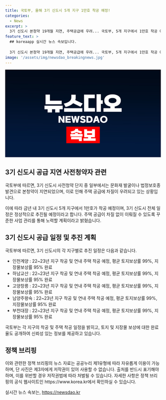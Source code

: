 ```yaml
---
title: 국토부, 올해 3기 신도시 5개 지구 1만호 착공 예정!
categories:
  - News
excerpt: >
  3기 신도시 본청약 19개월 지연, 주택공급에 우려... 국토부, 5개 지구에서 1만호 착공 예정 - 3기 신도시의 일부 지역에서 발견된 문화재와 법정보호종으로 본청약이 19개월 지연되면서 주택공급에 대한 우려가 제기되고 있습니다. 그러나 국토부는 금년 내 3기 신도시 5개 지구에서 1만호를 착공할 예정이며, 지속적인 사업관리를 통해 주택공급을 차질없이 이행할 계획이라고 밝혔습니다. (150자)
feature_text: >
  ## koreaapp 실시간 뉴스 속보입니다.

  3기 신도시 본청약 19개월 지연, 주택공급에 우려... 국토부, 5개 지구에서 1만호 착공 예정 - 3기 신도시의 일부 지역에서 발견된 문화재와 법정보호종으로 본청약이 19개월 지연되면서 주택공급에 대한 우려가 제기되고 있습니다. 그러나 국토부는 금년 내 3기 신도시 5개 지구에서 1만호를 착공할 예정이며, 지속적인 사업관리를 통해 주택공급을 차질없이 이행할 계획이라고 밝혔습니다. (150자)
image: '/assets/img/newsdao_breakingnews.jpg'
---
```


<p><img src="/assets/img/newsdao_breakingnews.jpg" alt="koreaapp 속보" /></p>

<h2 data-ke-size="size26">3기 신도시 공급 지연 사전청약자 관련</h2>

<p>국토부에 따르면, 3기 신도시 사전청약 단지 중 일부에서는 문화재 발굴이나 법정보호종 발견으로 본청약이 지연되었으며, 이로 인해 주택 공급에 차질이 우려되고 있는 상황입니다. </p>

<p>이에 따라 금년 내 3기 신도시 5개 지구에서 1만호가 착공 예정이며, 3기 신도시 전체 일정은 정상적으로 추진될 예정이라고 합니다. 주택 공급이 차질 없이 이뤄질 수 있도록 꾸준한 사업 관리를 통해 노력할 계획이라고 밝혔습니다.</p>

<h2 data-ke-size="size26">3기 신도시 공급 일정 및 추진 계획</h2>

<p>국토부에 따르면, 3기 신도시의 각 지구별로 추진 일정은 다음과 같습니다.</p>

<ul>
  <li>인천계양 : 22~23년 지구 착공 및 연내 주택 착공 예정, 평균 토지보상률 99%, 지장물보상률 95% 완료</li>
  <li>하남교산 : 22~23년 지구 착공 및 연내 주택 착공 예정, 평균 토지보상률 99%, 지장물보상률 95% 완료</li>
  <li>고양창릉 : 22~23년 지구 착공 및 연내 주택 착공 예정, 평균 토지보상률 99%, 지장물보상률 95% 완료</li>
  <li>남양주왕숙 : 22~23년 지구 착공 및 연내 주택 착공 예정, 평균 토지보상률 99%, 지장물보상률 95% 완료</li>
  <li>부천대장 : 22~23년 지구 착공 및 연내 주택 착공 예정, 평균 토지보상률 99%, 지장물보상률 95% 완료</li>
</ul>

<p>국토부는 각 지구의 착공 및 주택 착공 일정을 밝히고, 토지 및 지장물 보상에 대한 완료율도 공개하여 신뢰성 있는 정보를 제공하고 있습니다.</p>

<h2 data-ke-size="size26">정책 브리핑</h2>

<p>이와 관련한 정책 브리핑의 뉴스 자료는 공공누리 제1유형에 따라 자유롭게 이용이 가능하며, 단 사진은 제3자에게 저작권이 있어 사용할 수 없습니다. 출처를 반드시 표기해야하며, 이를 위반할 경우 저작권법에 따라 처벌될 수 있습니다. 자세한 사항은 정책 브리핑의 공식 웹사이트인 https://www.korea.kr에서 확인하실 수 있습니다.</p>
실시간 뉴스 속보는, <a href="https://newsdao.kr" rel="dofollow">https://newsdao.kr</a>



